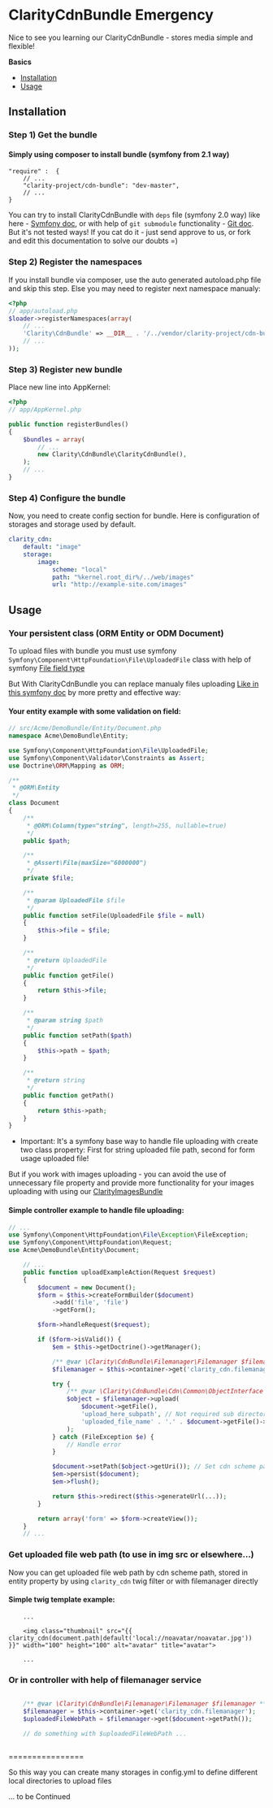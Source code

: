 ClarityCdnBundle Emergency
==========================

Nice to see you learning our ClarityCdnBundle - stores media simple and flexible!

**Basics**

* [Installation](#installation)
* [Usage](#usage)

<a name="installation"></a>

## Installation

### Step 1) Get the bundle

#### Simply using composer to install bundle (symfony from 2.1 way)

    "require" :  {
        // ...
        "clarity-project/cdn-bundle": "dev-master",
        // ...
    }

You can try to install ClarityCdnBundle with `deps` file (symfony 2.0 way) like here -  [Symfony doc](http://symfony.com/doc/2.0/cookbook/workflow/new_project_git.html#managing-vendor-libraries-with-bin-vendors-and-deps), 
or with help of `git submodule` functionality - [Git doc](http://git-scm.com/book/en/Git-Tools-Submodules#Starting-with-Submodules).
But it's not tested ways! If you cat do it - just send approve to us, or fork and edit this documentation to solve our doubts =)

### Step 2) Register the namespaces

If you install bundle via composer, use the auto generated autoload.php file and skip this step.
Else you may need to register next namespace manualy:

``` php
<?php
// app/autoload.php
$loader->registerNamespaces(array(
    // ...
    'Clarity\CdnBundle' => __DIR__ . '/../vendor/clarity-project/cdn-bundle/Clarity/CdnBundle',
    // ...
));
```

### Step 3) Register new bundle

Place new line into AppKernel:

``` php
<?php
// app/AppKernel.php

public function registerBundles()
{
    $bundles = array(
        // ...
        new Clarity\CdnBundle\ClarityCdnBundle(),
    );
    // ...
}
```

### Step 4) Configure the bundle

Now, you need to create config section for bundle.
Here is configuration of storages and storage used by default.

``` yaml
clarity_cdn:
    default: "image"
    storage:
        image:
            scheme: "local"
            path: "%kernel.root_dir%/../web/images"
            url: "http://example-site.com/images"
```

<a name="usage"></a>

## Usage

### Your persistent class (ORM Entity or ODM Document)

To upload files with bundle you must use symfony `Symfony\Component\HttpFoundation\File\UploadedFile` class
with help of symfony [File field type](http://symfony.com/doc/current/reference/forms/types/file.html)

But With ClarityCdnBundle you can replace manualy files uploading [Like in this symfony doc](http://symfony.com/doc/current/cookbook/doctrine/file_uploads.html)
by more pretty and effective way:

#### Your entity example with some validation on field:

``` php
// src/Acme/DemoBundle/Entity/Document.php
namespace Acme\DemoBundle\Entity;

use Symfony\Component\HttpFoundation\File\UploadedFile;
use Symfony\Component\Validator\Constraints as Assert;
use Doctrine\ORM\Mapping as ORM;

/**
 * @ORM\Entity
 */
class Document
{
    /**
     * @ORM\Column(type="string", length=255, nullable=true)
     */
    public $path;

    /**
     * @Assert\File(maxSize="6000000")
     */
    private $file;

    /**
     * @param UploadedFile $file
     */
    public function setFile(UploadedFile $file = null)
    {
        $this->file = $file;
    }

    /**
     * @return UploadedFile
     */
    public function getFile()
    {
        return $this->file;
    }

    /**
     * @param string $path
     */
    public function setPath($path)
    {
        $this->path = $path;
    }

    /**
     * @return string
     */
    public function getPath()
    {
        return $this->path;
    }
}
```

* Important: It's a symfony base way to handle file uploading with create two class property: 
First for string uploaded file path, second for form usage uploaded file! 

But if you work with images uploading - you can avoid the use of unnecessary file property and provide more functionality for your images uploading 
with using our [ClarityImagesBundle](https://github.com/clarity-project/ClarityImagesBundle)


#### Simple controller example to handle file uploading:

``` php
// ...
use Symfony\Component\HttpFoundation\File\Exception\FileException;
use Symfony\Component\HttpFoundation\Request;
use Acme\DemoBundle\Entity\Document;

    // ...
    public function uploadExampleAction(Request $request)
    {
        $document = new Document();
        $form = $this->createFormBuilder($document)
            ->add('file', 'file')
            ->getForm();

        $form->handleRequest($request);

        if ($form->isValid()) {
            $em = $this->getDoctrine()->getManager();

            /** @var \Clarity\CdnBundle\Filemanager\Filemanager $filemanager **/
            $filemanager = $this->container->get('clarity_cdn.filemanager');

            try {
                /** @var \Clarity\CdnBundle\Cdn\Common\ObjectInterface $object **/
                $object = $filemanager->upload(
                    $document->getFile(),
                    'upload_here_subpath', // Not required sub directory to upload file in it, can be generated
                    'uploaded_file_name' . '.' . $document->getFile()->getClientOriginalExtension() // Not required name for uploaded file (original filename used by default)
                );
            } catch (FileException $e) {
                // Handle error
            }

            $document->setPath($object->getUri()); // Set cdn scheme path like 'local://upload_here_subpath/uploaded_file_name.jpg'
            $em->persist($document);
            $em->flush();

            return $this->redirect($this->generateUrl(...));
        }

        return array('form' => $form->createView());
    }
    // ...
```

### Get uploaded file web path (to use in img src or elsewhere...)

Now you can get uploaded file web path by cdn scheme path, stored in entity property by using `clarity_cdn` twig filter or with filemanager directly

#### Simple twig template example:

``` twig
    ...

    <img class="thumbnail" src="{{ clarity_cdn(document.path|default('local://noavatar/noavatar.jpg')) }}" width="100" height="100" alt="avatar" title="avatar">

    ...
```

### Or in controller with help of filemanager service

``` php

    /** @var \Clarity\CdnBundle\Filemanager\Filemanager $filemanager **/
    $filemanager = $this->container->get('clarity_cdn.filemanager');
    $uploadedFileWebPath = $filemanager->get($document->getPath());

    // do something with $uploadedFileWebPath ...
    
```

================

So this way you can create many storages in config.yml to define different local directories to upload files

... to be Continued
